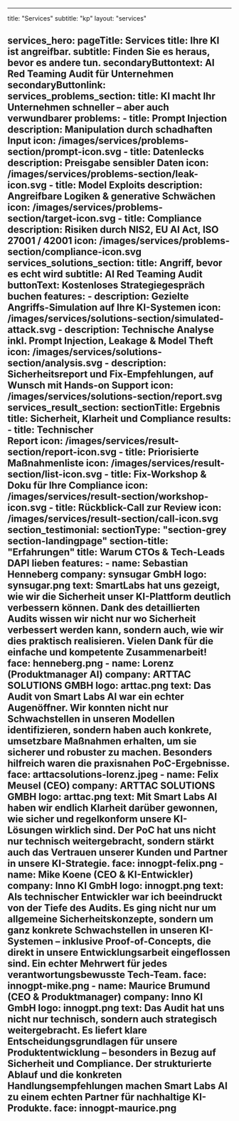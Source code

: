 
---
title: "Services"
subtitle: "kp"
layout: "services"

services_hero:
    pageTitle: Services
    title: Ihre KI ist angreifbar.
    subtitle: Finden Sie es heraus, bevor es andere tun.
    secondaryButtontext: AI Red Teaming Audit für Unternehmen
    secondaryButtonlink:
services_problems_section:
    title: KI macht Ihr Unternehmen schneller – aber auch verwundbarer
    problems:
    - title: Prompt Injection
      description: Manipulation durch schadhaften Input
      icon: /images/services/problems-section/prompt-icon.svg
    - title: Datenlecks
      description: Preisgabe sensibler Daten
      icon: /images/services/problems-section/leak-icon.svg
    - title: Model Exploits
      description: Angreifbare Logiken & generative Schwächen
      icon: /images/services/problems-section/target-icon.svg
    - title: Compliance
      description: Risiken durch NIS2, EU AI Act, ISO 27001 / 42001
      icon: /images/services/problems-section/compliance-icon.svg
services_solutions_section:
  title: Angriff, bevor es echt wird
  subtitle: AI Red Teaming Audit
  buttonText: Kostenloses Strategiegespräch buchen
  features:
    - description: Gezielte Angriffs-Simulation auf Ihre KI-Systemen
      icon: /images/services/solutions-section/simulated-attack.svg
    - description: Technische Analyse inkl. Prompt Injection, Leakage & Model Theft
      icon: /images/services/solutions-section/analysis.svg
    - description: Sicherheitsreport und Fix-Empfehlungen, auf Wunsch mit Hands-on Support
      icon: /images/services/solutions-section/report.svg
services_result_section:
  sectionTitle: Ergebnis
  title: Sicherheit, Klarheit und Compliance
  results:
    - title: Technischer<br>Report
      icon: /images/services/result-section/report-icon.svg
    - title: Priorisierte Maßnahmenliste
      icon: /images/services/result-section/list-icon.svg
    - title: Fix-Workshop & Doku für Ihre Compliance
      icon: /images/services/result-section/workshop-icon.svg
    - title: Rückblick-Call zur Review
      icon: /images/services/result-section/call-icon.svg
section_testimonial:
  sectionType: "section-grey section-landingpage"
  section-title: "Erfahrungen"
  title: Warum CTOs & Tech-Leads DAPI lieben
  features:
    - name: Sebastian Henneberg
      company: synsugar GmbH
      logo: synsugar.png
      text: SmartLabs hat uns gezeigt, wie wir die Sicherheit unser KI-Plattform deutlich verbessern können. Dank des detaillierten Audits wissen wir nicht nur wo Sicherheit verbessert werden kann, sondern auch, wie wir dies praktisch realisieren. Vielen Dank für die einfache und kompetente Zusammenarbeit!
      face: henneberg.png
    - name: Lorenz (Produktmanager AI)
      company: ARTTAC SOLUTIONS GMBH
      logo: arttac.png
      text: Das Audit von Smart Labs AI war ein echter Augenöffner. Wir konnten nicht nur Schwachstellen in unseren Modellen identifizieren, sondern haben auch konkrete, umsetzbare Maßnahmen erhalten, um sie sicherer und robuster zu machen. Besonders hilfreich waren die praxisnahen PoC-Ergebnisse.
      face: arttacsolutions-lorenz.jpeg
    - name: Felix Meusel (CEO)
      company: ARTTAC SOLUTIONS GMBH
      logo: arttac.png
      text: Mit Smart Labs AI haben wir endlich Klarheit darüber gewonnen, wie sicher und regelkonform unsere KI-Lösungen wirklich sind. Der PoC hat uns nicht nur technisch weitergebracht, sondern stärkt auch das Vertrauen unserer Kunden und Partner in unsere KI-Strategie.
      face: innogpt-felix.png
    - name:  Mike Koene (CEO & KI-Entwickler)
      company: Inno KI GmbH
      logo: innogpt.png
      text: Als technischer Entwickler war ich beeindruckt von der Tiefe des Audits. Es ging nicht nur um allgemeine Sicherheitskonzepte, sondern um ganz konkrete Schwachstellen in unseren KI-Systemen – inklusive Proof-of-Concepts, die direkt in unsere Entwicklungsarbeit eingeflossen sind. Ein echter Mehrwert für jedes verantwortungsbewusste Tech-Team.
      face: innogpt-mike.png
    - name: Maurice Brumund (CEO & Produktmanager)
      company: Inno KI GmbH
      logo: innogpt.png
      text: Das Audit hat uns nicht nur technisch, sondern auch strategisch weitergebracht. Es liefert klare Entscheidungsgrundlagen für unsere Produktentwicklung – besonders in Bezug auf Sicherheit und Compliance. Der strukturierte Ablauf und die konkreten Handlungsempfehlungen machen Smart Labs AI zu einem echten Partner für nachhaltige KI-Produkte.
      face: innogpt-maurice.png
---